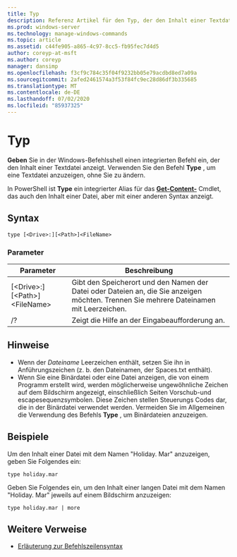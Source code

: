 ```yaml
---
title: Typ
description: Referenz Artikel für den Typ, der den Inhalt einer Textdatei anzeigt.
ms.prod: windows-server
ms.technology: manage-windows-commands
ms.topic: article
ms.assetid: c44fe905-a865-4c97-8cc5-fb95fec7d4d5
author: coreyp-at-msft
ms.author: coreyp
manager: dansimp
ms.openlocfilehash: f3cf9c784c35f04f9232bb05e79acdbd8ed7a09a
ms.sourcegitcommit: 2afed2461574a3f53f84fc9ec28d86df3b335685
ms.translationtype: MT
ms.contentlocale: de-DE
ms.lasthandoff: 07/02/2020
ms.locfileid: "85937325"
---
```

# <a name="type"></a>Typ

**Geben** Sie in der Windows-Befehlsshell einen integrierten Befehl ein, der den Inhalt einer Textdatei anzeigt. Verwenden Sie den Befehl **Type** , um eine Textdatei anzuzeigen, ohne Sie zu ändern.

In PowerShell ist **Type** ein integrierter Alias für das **[Get-Content-](https://docs.microsoft.com/powershell/module/microsoft.powershell.management/get-content)** Cmdlet, das auch den Inhalt einer Datei, aber mit einer anderen Syntax anzeigt.

## <a name="syntax"></a>Syntax

```
type [<Drive>:][<Path>]<FileName>
```

### <a name="parameters"></a>Parameter

|Parameter|Beschreibung|
|---------|-----------|
|[\<Drive>:][\<Path>]\<FileName>|Gibt den Speicherort und den Namen der Datei oder Dateien an, die Sie anzeigen möchten. Trennen Sie mehrere Dateinamen mit Leerzeichen.|
|/?|Zeigt die Hilfe an der Eingabeaufforderung an.|

## <a name="remarks"></a>Hinweise

-   Wenn der *Dateiname* Leerzeichen enthält, setzen Sie ihn in Anführungszeichen (z. b. den Dateinamen, der Spaces.txt enthält).
-   Wenn Sie eine Binärdatei oder eine Datei anzeigen, die von einem Programm erstellt wird, werden möglicherweise ungewöhnliche Zeichen auf dem Bildschirm angezeigt, einschließlich Seiten Vorschub-und escapesequenzsymbolen. Diese Zeichen stellen Steuerungs Codes dar, die in der Binärdatei verwendet werden. Vermeiden Sie im Allgemeinen die Verwendung des Befehls **Type** , um Binärdateien anzuzeigen.

## <a name="examples"></a>Beispiele

Um den Inhalt einer Datei mit dem Namen "Holiday. Mar" anzuzeigen, geben Sie Folgendes ein:
```
type holiday.mar
```
Geben Sie Folgendes ein, um den Inhalt einer langen Datei mit dem Namen "Holiday. Mar" jeweils auf einem Bildschirm anzuzeigen:
```
type holiday.mar | more
```

## <a name="additional-references"></a>Weitere Verweise

- [Erläuterung zur Befehlszeilensyntax](command-line-syntax-key.md)
